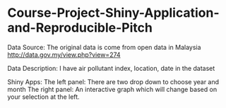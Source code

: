 # Course-Project-Shiny-Application-and-Reproducible-Pitch

Data Source:
The original data is come from open data in Malaysia
http://data.gov.my/view.php?view=274

Data Description:
I have air pollutant index, location, date in the dataset

Shiny Apps:
The left panel: There are two drop down to choose year and month
The right panel: An interactive graph which will change based on your selection at the left.
